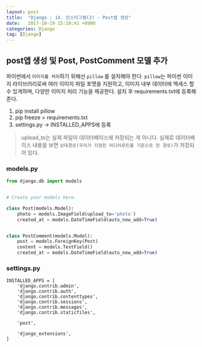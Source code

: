 ```yaml
---
layout: post
title:  "Django : 14. 인스타그램(2) - Post앱 생성"
date:   2017-10-19 15:10:41 +0900
categories: Django
tag: [Django]
---
```



## post앱 생성 및 Post, PostComment 모델 추가

파이썬에서 `이미지를 처리`하기 위해선 `pillow` 를 설치해야 한다. `pillow`는 파이썬 이미지 라이브러리로써 여러 이미지 파일 포맷을 지원하고, 이미지 내부 데이터에 엑세스 할 수 있게하며, 다양한 이미지 처리 기능을 제공한다. 설치 후 requirements.txt에 등록해준다.

1. pip install pillow
2. pip freeze > requirements.txt
3. settings.py -> INSTALLED_APPS에 등록

> upload_to는 실제 파일이 데이터베이스에 저장되는 게 아니다. 실제로 데이터베이스 내용을 보면 `상대경로(우리가 지정한 미디어루트를 기준으로 한 경로)`가 저장되어 있다.


### models.py  

```	python
from django.db import models


# Create your models here.

class Post(models.Model):
    photo = models.ImageField(upload_to='photo')
    created_at = models.DateTimeField(auto_now_add=True)


class PostComment(models.Model):
    post = models.ForeignKey(Post)
    content = models.TextField()
    created_at = models.DateTimeField(auto_now_add=True)

```

### settings.py

```
INSTALLED_APPS = [
    'django.contrib.admin',
    'django.contrib.auth',
    'django.contrib.contenttypes',
    'django.contrib.sessions',
    'django.contrib.messages',
    'django.contrib.staticfiles',

    'post',

    'django_extensions',
]
```
